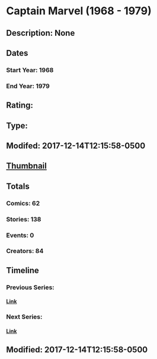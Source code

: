 # Captain Marvel (1968 - 1979)
## Description: None
## Dates
### Start Year: 1968
### End Year: 1979
## Rating: 
## Type: 
## Modifed: 2017-12-14T12:15:58-0500
## [Thumbnail](http://i.annihil.us/u/prod/marvel/i/mg/6/c0/5a32b1993ae99.jpg)
## Totals
### Comics: 62
### Stories: 138
### Events: 0
### Creators: 84
## Timeline
### Previous Series: 
#### [Link]()
### Next Series: 
#### [Link]()
## Modified: 2017-12-14T12:15:58-0500